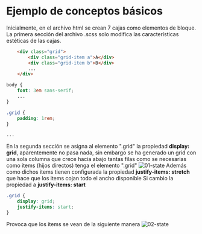 # Ejemplo de conceptos básicos

Inicialmente, en el archivo html se crean 7 cajas como elementos de bloque. La primera sección del archivo .scss solo modifica las características estéticas de las cajas.

```html
    <div class="grid">
        <div class="grid-item a">A</div>
        <div class="grid-item b">B</div>
        ...
    </div>
```

```scss
body {
    font: 3em sans-serif;
    ...
}

.grid {
    padding: 1rem;
}

...
```

En la segunda sección se asigna al elemento ".grid" la propiedad **display: grid**, aparentemente no pasa nada, sin embargo se ha generado un grid con una sola columna que crece hacia abajo tantas filas como se necesarias como items (hijos directos) tenga el elemento ".grid"
![01-state](./doc/img/01-state.png)
Además como dichos items tienen configurada la propiedad **justify-items: stretch** que hace que los items cojan todo el ancho disponible
Si cambio la propiedad a **justify-items: start**

```scss
.grid {
    display: grid;
    justify-items: start;
}
```

Provoca que los items se vean de la siguiente manera
![02-state](./doc/img/02-state.png)
